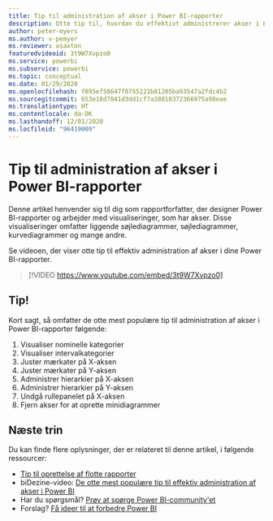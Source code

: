 ```yaml
---
title: Tip til administration af akser i Power BI-rapporter
description: Otte tip til, hvordan du effektivt administrerer akser i Power BI-rapportvisualiseringer, i Power BI Desktop eller i Power BI-tjenesten.
author: peter-myers
ms.author: v-pemyer
ms.reviewer: asaxton
featuredvideoid: 3t9W7Xvpzo0
ms.service: powerbi
ms.subservice: powerbi
ms.topic: conceptual
ms.date: 01/29/2020
ms.openlocfilehash: f895ef50647f0755221b81205ba93547a2fdc4b2
ms.sourcegitcommit: 653e18d7041d3dd1cf7a38010372366975a98eae
ms.translationtype: HT
ms.contentlocale: da-DK
ms.lasthandoff: 12/01/2020
ms.locfileid: "96419009"
---
```

# <a name="tips-to-manage-axes-in-power-bi-reports"></a>Tip til administration af akser i Power BI-rapporter

Denne artikel henvender sig til dig som rapportforfatter, der designer Power BI-rapporter og arbejder med visualiseringer, som har akser. Disse visualiseringer omfatter liggende søjlediagrammer, søjlediagrammer, kurvediagrammer og mange andre.

Se videoen, der viser otte tip til effektiv administration af akser i dine Power BI-rapporter.

> [!VIDEO https://www.youtube.com/embed/3t9W7Xvpzo0]

## <a name="tips"></a>Tip!

Kort sagt, så omfatter de otte mest populære tip til administration af akser i Power BI-rapporter følgende:

1. Visualiser nominelle kategorier
1. Visualiser intervalkategorier
1. Juster mærkater på X-aksen
1. Juster mærkater på Y-aksen
1. Administrer hierarkier på X-aksen
1. Administrer hierarkier på Y-aksen
1. Undgå rullepanelet på X-aksen
1. Fjern akser for at oprette minidiagrammer

## <a name="next-steps"></a>Næste trin

Du kan finde flere oplysninger, der er relateret til denne artikel, i følgende ressourcer:

- [Tip til oprettelse af flotte rapporter](../create-reports/desktop-tips-and-tricks-for-creating-reports.md)
- biDezine-video: [De otte mest populære tip til effektiv administration af akser i Power BI](https://www.youtube.com/watch?v=3t9W7Xvpzo0)
- Har du spørgsmål? [Prøv at spørge Power BI-community'et](https://community.powerbi.com/)
- Forslag? [Få ideer til at forbedre Power BI](https://ideas.powerbi.com)

